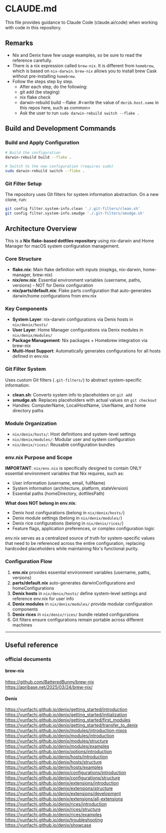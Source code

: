 # CLAUDE.md

This file provides guidance to Claude Code (claude.ai/code) when working with code in this repository.

## Remarks
- Nix and Denix have few usage examples, so be sure to read the reference carefully.
- There is a nix expression called `brew-nix`. It is different from `homebrew`, which is based on `nix-darwin`. `brew-nix` allows you to install brew Cask without pre-installing `homebrew`.
- Follow the steps step by step.
    - After each step, do the following:
    - git add (be staging)
    - nix flake check
    - darwin-rebuild build --flake .#<write the value of `derib.host.name` in this repos here, such as common>
    - Ask the user to run `sudo darwin-rebuild switch --flake .`
## Build and Development Commands

### Build and Apply Configuration
```bash
# Build the configuration
darwin-rebuild build --flake .

# Switch to the new configuration (requires sudo)
sudo darwin-rebuild switch --flake .
```

### Git Filter Setup
The repository uses Git filters for system information abstraction. On a new clone, run:
```bash
git config filter.system-info.clean './.git-filters/clean.sh'
git config filter.system-info.smudge './.git-filters/smudge.sh'
```

## Architecture Overview

This is a **Nix flake-based dotfiles repository** using nix-darwin and Home Manager for macOS system configuration management.

### Core Structure
- **flake.nix**: Main flake definition with inputs (nixpkgs, nix-darwin, home-manager, brew-nix)
- **nix/env.nix**: Essential environment variables (username, paths, versions) - NOT for Denix configuration
- **nix/parts/default.nix**: Flake parts configuration that auto-generates darwin/home configurations from env.nix

### Key Components
- **System Layer**: nix-darwin configurations via Denix hosts in `nix/denix/hosts/`
- **User Layer**: Home Manager configurations via Denix modules in `nix/denix/modules/`
- **Package Management**: Nix packages + Homebrew integration via brew-nix
- **Multi-Host Support**: Automatically generates configurations for all hosts defined in env.nix

### Git Filter System
Uses custom Git filters (`.git-filters/`) to abstract system-specific information:
- **clean.sh**: Converts system info to placeholders on `git add`
- **smudge.sh**: Replaces placeholders with actual values on `git checkout`
- Handles: ComputerName, LocalHostName, UserName, and home directory paths

### Module Organization
- `nix/denix/hosts/`: Host definitions and system-level settings
- `nix/denix/modules/`: Modular user and system configuration
- `nix/denix/rices/`: Reusable configuration bundles

### env.nix Purpose and Scope
**IMPORTANT**: `nix/env.nix` is specifically designed to contain ONLY essential environment variables that Nix requires, such as:
- User information (username, email, fullName)
- System information (architecture, platform, stateVersion)
- Essential paths (homeDirectory, dotfilesPath)

**What does NOT belong in env.nix**:
- Denix host configurations (belong in `nix/denix/hosts/`)
- Denix module settings (belong in `nix/denix/modules/`)
- Denix rice configurations (belong in `nix/denix/rices/`)
- Feature flags, application preferences, or complex configuration logic

env.nix serves as a centralized source of truth for system-specific values that need to be referenced across the entire configuration, replacing hardcoded placeholders while maintaining Nix's functional purity.

### Configuration Flow
1. **env.nix** provides essential environment variables (username, paths, versions)
2. **parts/default.nix** auto-generates darwinConfigurations and homeConfigurations
3. **Denix hosts** in `nix/denix/hosts/` define system-level settings and reference env.nix for user info
4. **Denix modules** in `nix/denix/modules/` provide modular configuration components
5. **Denix rices** in `nix/denix/rices/` bundle related configurations
6. Git filters ensure configurations remain portable across different machines



-------
## Useful reference
### official documents
#### brew-nix
https://github.com/BatteredBunny/brew-nix
https://apribase.net/2025/03/24/brew-nix/

#### Denix
https://yunfachi.github.io/denix/getting_started/introduction
https://yunfachi.github.io/denix/getting_started/initialization
https://yunfachi.github.io/denix/getting_started/first_modules
https://yunfachi.github.io/denix/getting_started/transfer_to_denix
https://yunfachi.github.io/denix/modules/introduction-nixos
https://yunfachi.github.io/denix/modules/introduction
https://yunfachi.github.io/denix/modules/structure
https://yunfachi.github.io/denix/modules/examples
https://yunfachi.github.io/denix/options/introduction
https://yunfachi.github.io/denix/hosts/introduction
https://yunfachi.github.io/denix/hosts/structure
https://yunfachi.github.io/denix/hosts/examples
https://yunfachi.github.io/denix/configurations/introduction
https://yunfachi.github.io/denix/configurations/structure
https://yunfachi.github.io/denix/extensions/introduction
https://yunfachi.github.io/denix/extensions/structure
https://yunfachi.github.io/denix/extensions/development
https://yunfachi.github.io/denix/extensions/all-extensions
https://yunfachi.github.io/denix/rices/introduction
https://yunfachi.github.io/denix/rices/structure
https://yunfachi.github.io/denix/rices/examples
https://yunfachi.github.io/denix/troubleshooting
https://yunfachi.github.io/denix/showcase
